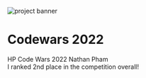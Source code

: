 ![project banner](https://project-banner.phamn23.repl.co/?title=Codewars+2022&description=HP+Code+Wars+2022+Nathan+Pham&stack=python)

# Codewars 2022
HP Code Wars 2022 Nathan Pham  
I ranked 2nd place in the competition overall!
